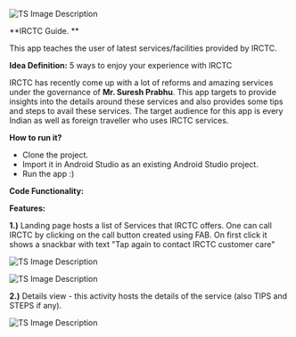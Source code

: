 ![TS Image Description](http://i.imgur.com/QUObsec.png "TS Image Title") 
 
**IRCTC Guide. **

This app teaches the user of latest services/facilities provided by IRCTC.

**Idea Definition:**
5 ways to enjoy your experience with IRCTC

IRCTC has recently come up with a lot of reforms and amazing services under the governance of **Mr. Suresh Prabhu**. This app targets to provide insights into the details around these services and also provides some tips and steps to avail these services. The target audience for this app is every Indian as well as foreign traveller who uses IRCTC services.

**How to run it?**
- Clone the project.
- Import it in Android Studio as an existing Android Studio project.
- Run the app :)


**Code Functionality:**


**Features:**

**1.)** Landing page hosts a list of Services that IRCTC offers.  One can call IRCTC by clicking on the call button created using FAB. On first click it shows a snackbar with text "Tap again to contact IRCTC customer care"


![TS Image Description](http://i.imgur.com/3gs2j7m.jpg "TS Image Title")


![TS Image Description](http://i.imgur.com/gZSwHr8.jpg "TS Image Title")


**2.)** Details view - this activity hosts the details of the service (also TIPS and STEPS if any).

![TS Image Description](http://i.imgur.com/9M7guiI.jpg "TS Image Title")
